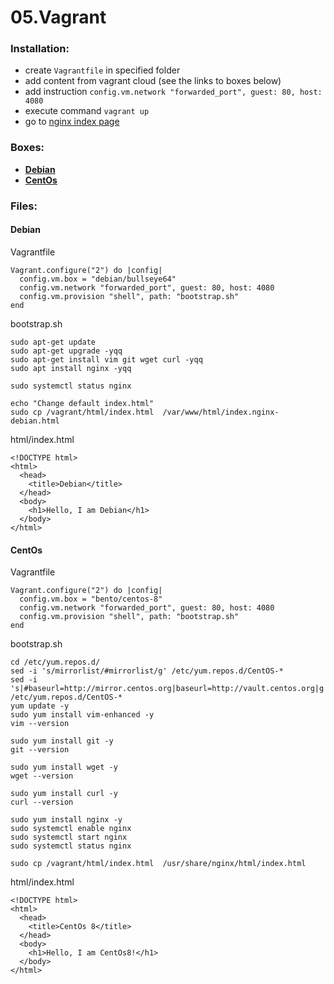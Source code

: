 # 05.Vagrant
### Installation:
- create `Vagrantfile` in specified folder
- add content from vagrant cloud (see the links to boxes below)
- add instruction `config.vm.network "forwarded_port", guest: 80, host: 4080`
- execute command `vagrant up`
- go to [nginx index page](http://127.0.0.1:4080)

### Boxes:
- [**Debian**](https://app.vagrantup.com/andreyned/boxes/demo_debian)
- [**CentOs**](https://app.vagrantup.com/andreyned/boxes/demo_centos8)

### Files:
#### Debian
Vagrantfile
```shell
Vagrant.configure("2") do |config|
  config.vm.box = "debian/bullseye64"
  config.vm.network "forwarded_port", guest: 80, host: 4080
  config.vm.provision "shell", path: "bootstrap.sh"
end
```
bootstrap.sh
```shell
sudo apt-get update
sudo apt-get upgrade -yqq
sudo apt-get install vim git wget curl -yqq
sudo apt install nginx -yqq

sudo systemctl status nginx

echo "Change default index.html"
sudo cp /vagrant/html/index.html  /var/www/html/index.nginx-debian.html 
```
html/index.html
```html5
<!DOCTYPE html>
<html>
  <head>
    <title>Debian</title>
  </head>
  <body>
    <h1>Hello, I am Debian</h1>
  </body>
</html>
```
#### CentOs
Vagrantfile
```shell
Vagrant.configure("2") do |config|
  config.vm.box = "bento/centos-8"
  config.vm.network "forwarded_port", guest: 80, host: 4080
  config.vm.provision "shell", path: "bootstrap.sh"
end
```
bootstrap.sh
```shell
cd /etc/yum.repos.d/
sed -i 's/mirrorlist/#mirrorlist/g' /etc/yum.repos.d/CentOS-*
sed -i 's|#baseurl=http://mirror.centos.org|baseurl=http://vault.centos.org|g' /etc/yum.repos.d/CentOS-*
yum update -y
sudo yum install vim-enhanced -y
vim --version

sudo yum install git -y
git --version

sudo yum install wget -y
wget --version

sudo yum install curl -y
curl --version

sudo yum install nginx -y
sudo systemctl enable nginx
sudo systemctl start nginx
sudo systemctl status nginx

sudo cp /vagrant/html/index.html  /usr/share/nginx/html/index.html
```
html/index.html
```html5
<!DOCTYPE html>
<html>
  <head>
    <title>CentOs 8</title>
  </head>
  <body>
    <h1>Hello, I am CentOs8!</h1>
  </body>
</html>
```
